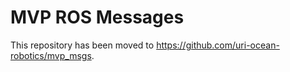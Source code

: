 # MVP ROS Messages

This repository has been moved to https://github.com/uri-ocean-robotics/mvp_msgs.